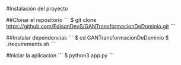 #Instalación del proyecto

##Clonar el repositorio
´´´
$ git clone https://github.com/EdisonDevS/GANTransformacionDeDominio.git
´´´

##Instalar dependencias
´´´
$ cd GANTransformacionDeDominio
$ ./requirements.sh
´´´

#Iniciar la aplicación
´´´
$ python3 app.py
´´´

